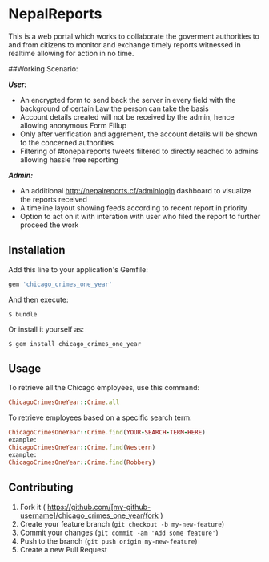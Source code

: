 # NepalReports

This is a web portal which works to collaborate the goverment authorities to and from citizens to monitor and exchange timely reports witnessed in realtime allowing for action in no time.

##Working Scenario:

***User:***
- An encrypted form to send back the server in every field with the background of certain Law the person can take the basis
- Account details created will not be received by the admin, hence allowing anonymous Form Fillup
- Only after verification and aggrement, the account details will be shown to the concerned authorities
- Filtering of #tonepalreports tweets filtered to directly reached to admins allowing hassle free reporting

***Admin:***
- An additional http://nepalreports.cf/adminlogin dashboard to visualize the reports received
- A timeline layout showing feeds according to recent report in priority
- Option to act on it with interation with user who filed the report to further proceed the work

## Installation

Add this line to your application's Gemfile:

```ruby
gem 'chicago_crimes_one_year'
```

And then execute:

    $ bundle

Or install it yourself as:

    $ gem install chicago_crimes_one_year

## Usage

To retrieve all the Chicago employees, use this command:

```ruby
ChicagoCrimesOneYear::Crime.all
```

To retrieve employees based on a specific search term:

```ruby
ChicagoCrimesOneYear::Crime.find(YOUR-SEARCH-TERM-HERE)
example:
ChicagoCrimesOneYear::Crime.find(Western)
example:
ChicagoCrimesOneYear::Crime.find(Robbery)
```

## Contributing

1. Fork it ( https://github.com/[my-github-username]/chicago_crimes_one_year/fork )
2. Create your feature branch (`git checkout -b my-new-feature`)
3. Commit your changes (`git commit -am 'Add some feature'`)
4. Push to the branch (`git push origin my-new-feature`)
5. Create a new Pull Request
